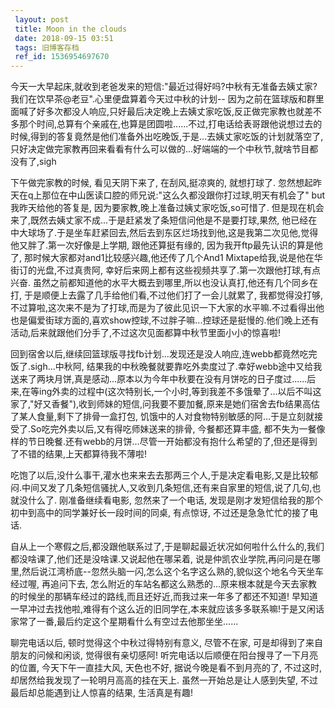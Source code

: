 ```yaml
---
 layout: post
 title: Moon in the clouds
 date: 2018-09-15 03:51
 tags: 旧博客存档
 ref_id: 1536954697670
---
```

今天一大早起床,就收到老爸发来的短信:"最近过得好吗?中秋有无准备去姨丈家?我们在饮早茶@老豆".心里便盘算着今天过中秋的计划--
因为之前在篮球版和群里面喊了好多次都没人响应,只好最后决定晚上去姨丈家吃饭,反正做完家教也就差不多那个时间,总算有个亲戚在,也算是团圆啦......不过,打电话给表哥跟他说想过去的时候,得到的答复竟然是他们准备外出吃晚饭,于是...去姨丈家吃饭的计划就落空了,只好决定做完家教再回来看看有什么可以做的...好端端的一个中秋节,就啥节目都没有了,sigh



下午做完家教的时候, 看见天阴下来了, 在刮风,挺凉爽的, 就想打球了.
忽然想起昨天在q上那位在中山医读口腔的师兄说:"这么久都没跟你打过球,明天有机会了" but我昨天给他的答复是,
因为要家教,晚上准备过姨丈家吃饭,so可惜了. 但是现在机会来了,既然去姨丈家不成...于是赶紧发了条短信问他是不是要打球,果然,
他已经在中大球场了.于是坐车赶紧回去,然后去到东区烂场找到他,这是我第二次见他,觉得他又胖了.第一次好像是上学期, 跟他还算挺有缘的,
因为我开ftp最先认识的算是他了, 那时候大家都对and1比较感兴趣,他还传了几个And1 Mixtape给我,说是他在华街订的光盘,不过真贵阿,
幸好后来网上都有这些视频共享了.第一次跟他打球,有点兴奋. 虽然之前都知道他的水平大概去到哪里,所以也没认真打,他还有几个同乡在打,
于是顺便上去露了几手给他们看,不过他们打了一会儿就累了, 我都觉得没打够,
不过算啦,这次来不是为了打球,而是为了彼此见识一下大家的水平嘛.不过看得出他也是偏爱街球方面的,喜欢show控球,不过胖子嘛...控球还是挺慢的.他们晚上还有活动,后来就跟他们分手了,不过这次见面都算中秋节里面小小的惊喜啦!



回到宿舍以后,继续回篮球版寻找fb计划...发现还是没人响应,连webb都竟然吃完饭了.sigh...中秋阿,
结果我的中秋晚餐就要靠吃外卖度过了.幸好webb途中又给我送来了两块月饼,真是感动...原本以为今年中秋要在没有月饼吃的日子度过......后来,在等ing外卖的过程中(这次特别长,一个小时,等到我差不多饿晕了...以后不叫这家了,"好又香餐"),收到师妹的短信,问我要不要加餐,原来是她们宿舍去fb结果高估了某人食量,剩下了排骨一盒打包,
饥饿中的人对食物特别敏感的阿...于是立刻就接受了.So吃完外卖以后,又有得吃师妹送来的排骨, 今餐都还算丰盛,
都不失为一餐像样的节日晚餐.还有webb的月饼...尽管一开始都没有抱什么希望的了,但还是得到了不错的结果,上天都算待我不薄啦!



吃饱了以后,没什么事干,灌水也来来去去那两三个人,于是决定看电影,又是比较郁闷.中间又发了几条短信骚扰人,又收到几条短信,还有来自家里的短信,说了几句,也就没什么了.
刚准备继续看电影, 忽然来了一个电话, 发现是刚才发短信给我的那个初中到高中的同学兼好长一段时间的同桌, 有点惊讶, 不过还是急急忙忙的接了电话.



自从上一个寒假之后,都没跟他联系过了,于是聊起最近状况如何啦什么什么的,我们都没啥课了,他们还是没啥课.又说起他在哪呆着,
说是仲凯农业学院,再问问是在哪里,然后说江湾桥底--忽然头脑一闪,怎么这个名字这么熟的,貌似这个地名今天坐车经过喔, 再追问下去,
怎么附近的车站名都这么熟悉的...原来根本就是今天去家教的时候坐的那辆车经过的路线,而且还好近,而我过来一年多了都还不知道!
早知道一早冲过去找他啦,难得有个这么近的旧同学在,本来就应该多多联系嘛!于是又闲话家常了一番,最后约定这个星期看什么有空过去他那坐坐......



聊完电话以后, 顿时觉得这个中秋过得特别有意义, 尽管不在家, 可是却得到了来自朋友的问候和闲谈, 觉得很有亲切感阿!
听完电话以后顺便在阳台搜寻了一下月亮的位置, 今天下午一直挂大风, 天色也不好, 据说今晚是看不到月亮的了, 不过这时,
却居然给我发现了一轮明月高高的挂在天上. 虽然一开始总是让人感到失望, 不过最后却总能遇到让人惊喜的结果, 生活真是有趣!

